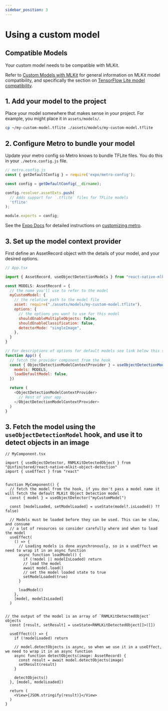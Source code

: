 ```yaml
---
sidebar_position: 3
---
```


# Using a custom model

## Compatible Models

Your custom model needs to be compatible with MLKit. 

Refer to [Custom Models with MLKit](https://developers.google.com/ml-kit/custom-models) for general information on
MLKit model compatibility, and specifically the section
on [TensorFlow Lite model compatibility](https://developers.google.com/ml-kit/custom-models#model-compatibility).

## 1. Add your model to the project

Place your model somewhere that makes sense in your project. For example, you might place it in `assets/models/`.

```bash
cp ~/my-custom-model.tflite ./assets/models/my-custom-model.tflite
```

## 2. Configure Metro to bundle your model

Update your metro config so Metro knows to bundle TFLite files. You do this in your `./metro.config.js` file.

```js
// metro.config.js
const { getDefaultConfig } = require('expo/metro-config');

const config = getDefaultConfig(__dirname);

config.resolver.assetExts.push(
  // Adds support for `.tflite` files for TFLite models
  'tflite'
);

module.exports = config;
```

See the [Expo Docs](https://docs.expo.dev/guides/customizing-metro/#adding-more-file-extensions-to-assetexts) for
detailed instructions on [customizing metro](https://docs.expo.dev/guides/customizing-metro).

## 3. Set up the model context provider

First define an AssetRecord object with the details of your model, and your desired options.

```js
// App.tsx

import { AssetRecord, useObjectDetectionModels } from "react-native-mlkit-object-detection"

const MODELS: AssetRecord = {
  // the name you'll use to refer to the model
  myCustomModel: {
    // the relative path to the model file
    asset: require("./assets/models/my-custom-model.tflite"),
    options: {
      // the options you want to use for this model
      shouldEnableMultipleObjects: false,
      shouldEnableClassification: false,
      detectorMode: "singleImage",
    },
  }
}

// For descriptions of options for default models see link below this snipped.  
function App() {
  // fetch the provider component from the hook
  const { ObjectDetectionModelContextProvider } = useObjectDetectionModels({
    models: MODELS,
    loadDefaultModel: false,
  })

  return (
    <ObjectDetectionModelContextProvider>
      // Rest of your app
    </ObjectDetectionModelContextProvider>
  )
}
```

## 3. Fetch the model using the `useObjectDetectionModel` hook, and use it to detect objects in an image

```tsx
// MyComponent.tsx

import { useObjectDetector, RNMLKitDetectedObject } from "@infinitered/react-native-mlkit-object-detection"
import { useEffect } from "react"


function MyComponent() {
  // fetch the model from the hook, if you don't pass a model name it will fetch the default MLKit Object Detection model
  const { model } = useObjectDetector("myCustomModel")

  const [modelLoaded, setModelLoaded] = useState(model?.isLoaded() ?? false)

  // Models must be loaded before they can be used. This can be slow, and consume 
  // a lot of resources so consider carefully where and when to load the model
  useEffect(
    () => {
      // Loading models is done asynchronously, so in a useEffect we need to wrap it in an async function
      async function loadModel() {
        if (!model || modelIsLoaded) return
        // load the model
        await model.load()
        // set the model loaded state to true
        setModelLoaded(true)
      }

      loadModel()
    },
    [model, modelIsLoaded]
  )


// the output of the model is an array of `RNMLKitDetectedObject` objects
  const [result, setResult] = useState<RNMLKitDetectedObject[]>([])

  useEffect(() => {
    if (!modelLoaded) return

    // model.detectObjects is async, so when we use it in a useEffect, we need to wrap it in an async function
    async function detectObjects(image: AssetRecord) {
      const result = await model.detectObjects(image)
      setResult(result)
    }

    detectObjects()
  }, [model, modelLoaded])

  return (
    <View>{JSON.stringify(result)}</View>
  )
}
```
